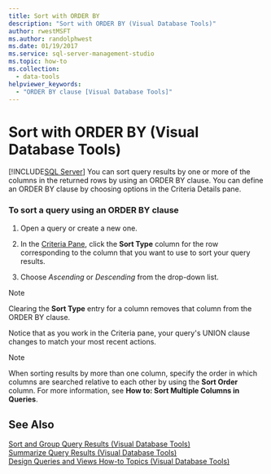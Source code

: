 ```yaml
---
title: Sort with ORDER BY
description: "Sort with ORDER BY (Visual Database Tools)"
author: rwestMSFT
ms.author: randolphwest
ms.date: 01/19/2017
ms.service: sql-server-management-studio
ms.topic: how-to
ms.collection:
  - data-tools
helpviewer_keywords:
  - "ORDER BY clause [Visual Database Tools]"
---
```

# Sort with ORDER BY (Visual Database Tools)
[!INCLUDE[SQL Server](../includes/applies-to-version/sqlserver.md)]
You can sort query results by one or more of the columns in the returned rows by using an ORDER BY clause. You can define an ORDER BY clause by choosing options in the Criteria Details pane.  
  
### To sort a query using an ORDER BY clause  
  
1.  Open a query or create a new one.  
  
2.  In the [Criteria Pane](criteria-pane-visual-database-tools.md), click the **Sort Type** column for the row corresponding to the column that you want to use to sort your query results.  
  
3.  Choose *Ascending* or *Descending* from the drop-down list.  
  
> [!NOTE]  
> Clearing the **Sort Type** entry for a column removes that column from the ORDER BY clause.  
  
Notice that as you work in the Criteria pane, your query's UNION clause changes to match your most recent actions.  
  
> [!NOTE]  
> When sorting results by more than one column, specify the order in which columns are searched relative to each other by using the **Sort Order** column. For more information, see **How to: Sort Multiple Columns in Queries**.  
  
## See Also  
[Sort and Group Query Results &#40;Visual Database Tools&#41;](sort-and-group-query-results-visual-database-tools.md)  
[Summarize Query Results &#40;Visual Database Tools&#41;](summarize-query-results-visual-database-tools.md)  
[Design Queries and Views How-to Topics &#40;Visual Database Tools&#41;](design-queries-and-views-how-to-topics-visual-database-tools.md)  
  
